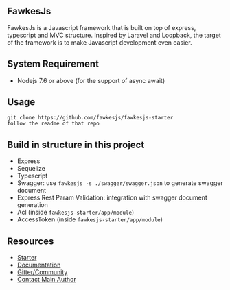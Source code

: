 ## FawkesJs
FawkesJs is a Javascript framework that is built on top of express, typescript and MVC structure.
Inspired by Laravel and Loopback, the target of the framework is to make Javascript development
even easier.

## System Requirement
- Nodejs 7.6 or above (for the support of async await)

## Usage
~~~
git clone https://github.com/fawkesjs/fawkesjs-starter
follow the readme of that repo
~~~

## Build in structure in this project
- Express
- Sequelize
- Typescript
- Swagger: use `fawkesjs -s ./swagger/swagger.json` to generate swagger document
- Express Rest Param Validation: integration with swagger document generation
- Acl (inside `fawkesjs-starter/app/module`)
- AccessToken (inside `fawkesjs-starter/app/module`)

## Resources
- [Starter](https://github.com/fawkesjs/fawkesjs-starter)
- [Documentation](https://github.com/fawkesjs/fawkesjs/tree/master/doc)
- [Gitter/Community](https://gitter.im/fawkesjs)
- [Contact Main Author](https://gitter.im/nghenglim)
